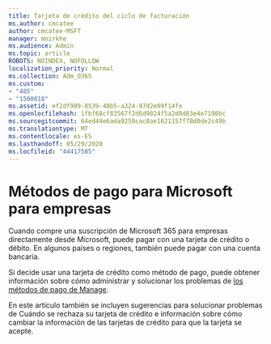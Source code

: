 ```yaml
---
title: Tarjeta de crédito del ciclo de facturación
ms.author: cmcatee
author: cmcatee-MSFT
manager: mnirkhe
ms.audience: Admin
ms.topic: article
ROBOTS: NOINDEX, NOFOLLOW
localization_priority: Normal
ms.collection: Adm_O365
ms.custom:
- "485"
- "1500018"
ms.assetid: ef2df989-8539-48b5-a324-97d2e09f14fe
ms.openlocfilehash: 1fbf68cf83567f2d6d9024f5a2d8d83e4e7198bc
ms.sourcegitcommit: 64ed44e6ada9250cac8ae1621157f78d0de2c49b
ms.translationtype: MT
ms.contentlocale: es-ES
ms.lasthandoff: 05/29/2020
ms.locfileid: "44417585"
---
```

# <a name="payment-methods-for-microsoft-for-business"></a>Métodos de pago para Microsoft para empresas

Cuando compre una suscripción de Microsoft 365 para empresas directamente desde Microsoft, puede pagar con una tarjeta de crédito o débito. En algunos países o regiones, también puede pagar con una cuenta bancaria.
  
Si decide usar una tarjeta de crédito como método de pago, puede obtener información sobre cómo administrar y solucionar los problemas de [los métodos de pago de Manage](https://docs.microsoft.com/microsoft-365/commerce/billing-and-payments/manage-payment-methods).
  
En este artículo también se incluyen sugerencias para solucionar problemas de Cuándo se rechaza su tarjeta de crédito e información sobre cómo cambiar la información de las tarjetas de crédito para que la tarjeta se acepte.